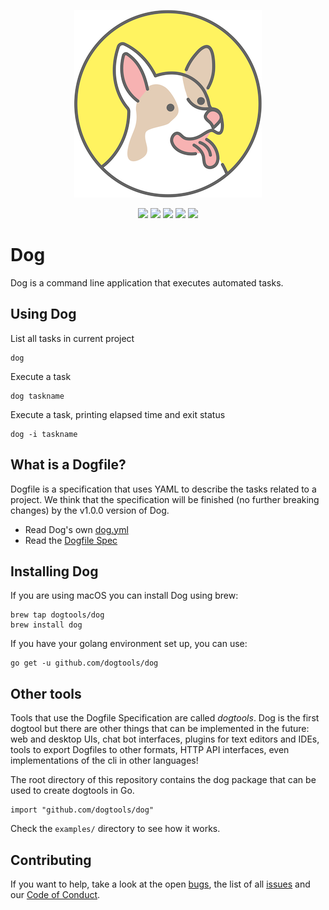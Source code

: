 <p align="center"><a href="https://github.com/dogtools/dog" target="_blank"><img width="300"src="https://raw.githubusercontent.com/dogtools/dog/master/img/dog_logo.png"></a></p>

<p align="center">
  <a href="https://github.com/dogtools/dog/releases/latest"><img src="https://img.shields.io/github/release/dogtools/dog.svg?style=flat-square"/></a>
  <a href="https://godoc.org/github.com/dogtools/dog"><img src="http://img.shields.io/badge/godoc-reference-5272B4.svg?style=flat-square"/></a>
  <a href="https://travis-ci.org/dogtools/dog"><img src="https://img.shields.io/travis/dogtools/dog.svg?style=flat-square"/></a>
  <a href="https://goreportcard.com/report/github.com/dogtools/dog"><img src="https://goreportcard.com/badge/github.com/dogtools/dog?style=flat-square&x=1"/></a>
  <a href="https://github.com/dogtools/dog/blob/master/LICENSE"><img src="https://img.shields.io/badge/license-Apache%202.0-blue.svg?style=flat-square"/></a>
<p>

# Dog

Dog is a command line application that executes automated tasks.

## Using Dog

List all tasks in current project

    dog

Execute a task

    dog taskname

Execute a task, printing elapsed time and exit status

    dog -i taskname

## What is a Dogfile?

Dogfile is a specification that uses YAML to describe the tasks related to a project. We think that the specification will be finished (no further breaking changes) by the v1.0.0 version of Dog.

- Read Dog's own [dog.yml][1]
- Read the [Dogfile Spec][2]

## Installing Dog

If you are using macOS you can install Dog using brew:

    brew tap dogtools/dog
    brew install dog

If you have your golang environment set up, you can use:

    go get -u github.com/dogtools/dog

## Other tools

Tools that use the Dogfile Specification are called *dogtools*. Dog is the first dogtool but there are other things that can be implemented in the future: web and desktop UIs, chat bot interfaces, plugins for text editors and IDEs, tools to export Dogfiles to other formats, HTTP API interfaces, even implementations of the cli in other languages!

The root directory of this repository contains the dog package that can be used to create dogtools in Go.

    import "github.com/dogtools/dog"

Check the `examples/` directory to see how it works.

## Contributing

If you want to help, take a look at the open [bugs][3], the list of all [issues][4] and our [Code of Conduct][5].

[1]: https://github.com/dogtools/dog/blob/master/dog.yml
[2]: https://github.com/dogtools/dog/blob/master/DOGFILE_SPEC.md
[3]: https://github.com/dogtools/dog/issues?q=is%3Aissue+is%3Aopen+label%3Abug
[4]: https://github.com/dogtools/dog/issues
[5]: https://github.com/dogtools/dog/blob/master/CODE_OF_CONDUCT.md
